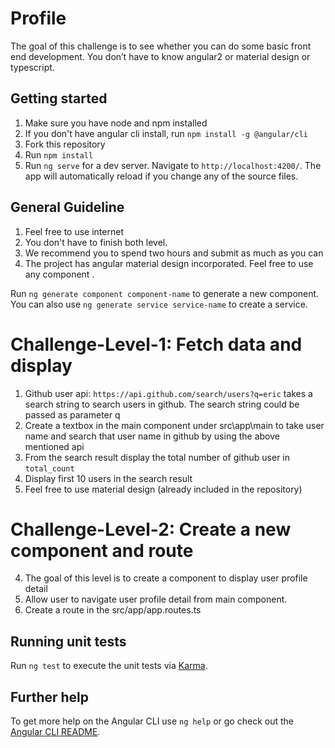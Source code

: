 # Profile
The goal of this challenge is to see whether you can do some basic front end development. You don’t have to know angular2 or material design or typescript. 


## Getting started
1.  Make sure you have node  and npm installed
1.  If you don't have angular cli install, run `npm install -g @angular/cli`
1.  Fork this repository
2.	Run `npm install`
3.	Run `ng serve` for a dev server. Navigate to `http://localhost:4200/`. The app will automatically reload if you change any of the source files.

## General Guideline
1.  Feel free to use internet
2.  You don't have to finish both level. 
3.  We recommend you to spend two hours and submit as much as you can
4.  The project has angular material design incorporated. Feel free to use any component . 

Run `ng generate component component-name` to generate a new component. You can also use `ng generate service service-name` to create a service.


# Challenge-Level-1: Fetch data and display
1.	Github user api: `https://api.github.com/search/users?q=eric` takes a search string to search users in github. The search string could be passed as parameter q
4.	Create a textbox in the main component under src\app\main to take user name and search that user name in github by using the above mentioned api
5.	From the search result display the total number of github user in `total_count`
6.  Display first 10 users in the search result
7.  Feel free to use material design (already included in the repository)


# Challenge-Level-2: Create a new component and route
4.	The goal of this level is to create a component to display user profile detail
1.  Allow user to navigate user profile detail from main component. 
5.	Create a route in the src/app/app.routes.ts



## Running unit tests

Run `ng test` to execute the unit tests via [Karma](https://karma-runner.github.io).

## Further help

To get more help on the Angular CLI use `ng help` or go check out the [Angular CLI README](https://github.com/angular/angular-cli/blob/master/README.md).
